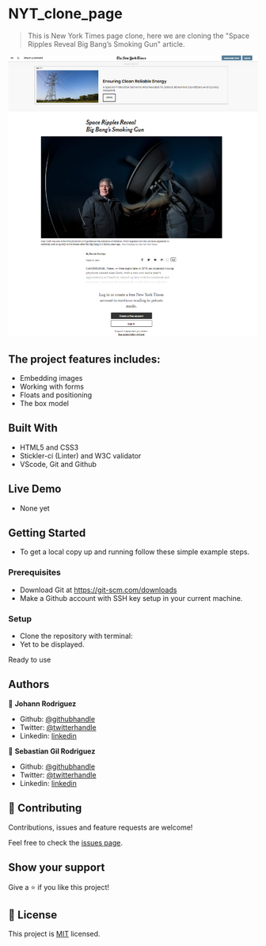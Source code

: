 # NYT_clone_page

> This is New York Times page clone, here we are cloning the "Space Ripples Reveal Big Bang’s Smoking Gun" article.

![screenshot](./Images/app_screenshot.png)

## The project features includes:

- Embedding images<br>
- Working with forms<br>
- Floats and positioning<br>
- The box model<br>


## Built With

- HTML5 and CSS3 <br>
- Stickler-ci (Linter) and W3C validator <br>
- VScode, Git and Github <br>

## Live Demo

- None yet

## Getting Started

- To get a local copy up and running follow these simple example steps.

### Prerequisites
- Download Git at https://git-scm.com/downloads<br>
- Make a Github account with SSH key setup in your current machine.

### Setup
- Clone the repository with terminal:<br>
- Yet to be displayed.

Ready to use


## Authors

👤 **Johann Rodriguez**

- Github: [@githubhandle](https://github.com/JohannRodriguez)
- Twitter: [@twitterhandle](https://twitter.com/JohannRodriguez)
- Linkedin: [linkedin](https://linkedin.com/JohannRodriguez)

👤 **Sebastian Gil Rodriguez**

- Github: [@githubhandle](https://github.com/IBuggie)
- Twitter: [@twitterhandle](https://twitter.com/IBuggie)
- Linkedin: [linkedin](https://www.linkedin.com/in/IBuggie)

## 🤝 Contributing

Contributions, issues and feature requests are welcome!

Feel free to check the [issues page](issues/).

## Show your support

Give a ⭐️ if you like this project!

## 📝 License

This project is [MIT](lic.url) licensed.
